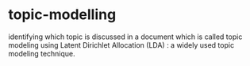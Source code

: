 # topic-modelling
identifying which topic is discussed in a document which is called topic modeling using Latent Dirichlet Allocation (LDA) : a widely used topic modeling technique.
